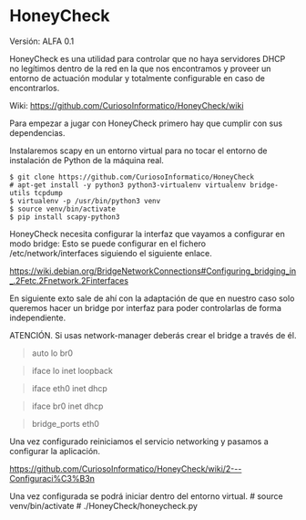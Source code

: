 # HoneyCheck

Versión: ALFA 0.1

HoneyCheck es una utilidad para controlar que no haya servidores DHCP no legítimos dentro de la red en la que nos encontramos y proveer un entorno de actuación modular y totalmente configurable en caso de encontrarlos.


  Wiki:
  https://github.com/CuriosoInformatico/HoneyCheck/wiki


Para empezar a jugar con HoneyCheck primero hay que cumplir con sus dependencias. 

Instalaremos scapy en un entorno virtual para no tocar el entorno de instalación de Python de la máquina real.

    $ git clone https://github.com/CuriosoInformatico/HoneyCheck
    # apt-get install -y python3 python3-virtualenv virtualenv bridge-utils tcpdump
    $ virtualenv -p /usr/bin/python3 venv
    $ source venv/bin/activate
    $ pip install scapy-python3
    
HoneyCheck necesita configurar la interfaz que vayamos a configurar en modo bridge:
Esto se puede configurar en el fichero /etc/network/interfaces siguiendo el siguiente enlace.

https://wiki.debian.org/BridgeNetworkConnections#Configuring_bridging_in_.2Fetc.2Fnetwork.2Finterfaces

En siguiente exto sale de ahí con la adaptación de que en nuestro caso solo queremos hacer un bridge por interfaz para poder controlarlas de forma independiente.

ATENCIÓN. Si usas network-manager deberás crear el bridge a través de él.

> auto lo br0

> iface lo inet loopback

> iface eth0 inet dhcp

>iface br0 inet dhcp

>    bridge_ports eth0

Una vez configurado reiniciamos el servicio networking y pasamos a configurar la aplicación.

https://github.com/CuriosoInformatico/HoneyCheck/wiki/2---Configuraci%C3%B3n

Una vez configurada se podrá iniciar dentro del entorno virtual.
    # source venv/bin/activate
    # ./HoneyCheck/honeycheck.py

